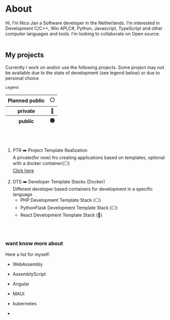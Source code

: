 # About 
Hi, I’m Nico Jan a Software developer in the Netherlands. I’m interested in Development C/C++, Win API,C#, Python, Javascript, TypeScript and other computer languages and tools. I’m looking to collaborate on Open source.
<br><br>

## My projects
Currently I work on and/or use the following projects. Some project may not be available due to the state of development (see legend below) or due to personal choice

<sub>Legend</sub>
<table>
    <thead>                
        <tr>  <th>Planned public</th><th>⚪</th>  </tr>
        <tr>  <th>private</th><th>🔴</th>  </tr>        
        <tr>  <th>public</th> <th>🟢</th>  </tr>
    </thead>    
</table><br><br>




1. PTR ➡️ Project Template Realization<br>
  A private(for now) fro creating applications based on templates, optional with a docker container(⚪)<br>
  [Click here](https://www.google.com) <br><br>
1. DTS ➡️ Developer Template Stacks (Docker) <br>
  Different developer based containers for development in a specific language
   * PHP Development Template Stack (⚪)
   * PythonFlask Development Template Stack  (⚪)
   * React Development Template Stack  (🔴)




<br><br>
### want know more about
Here a list for myself:
- WebAssembly
- AssemblyScript
- Angular
- MAUI
- kubernetes
  
- 
<!--- 
- 📫 How to reach me at Nico2993ee@live.nl

-  <a href="https://gist.github.com/NicoJanE/c4433a9836ff5da1a8900e27f8614546">Something</a>  
-->

<!---
NicoJanE/NicoJanE is a ✨ special ✨ repository because its `README.md` (this file) appears on your GitHub profile.
You can click the Preview link to take a look at your changes.
--->

